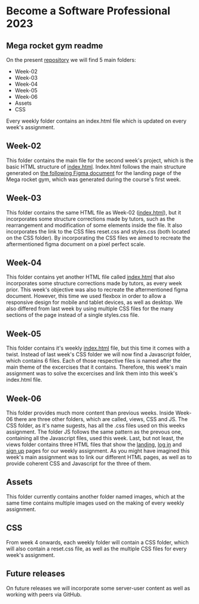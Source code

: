 # Become a Software Professional 2023

## Mega rocket gym readme

On the present [repository](https://juanignaciosobral.github.io/BaSP-M2023/) we will find 5 main folders:

- Week-02
- Week-03
- Week-04
- Week-05
- Week-06
- Assets
- CSS

Every weekly folder contains an index.html file which is updated on every week's assignment.

## Week-02

This folder contains the main file for the second week's project, which is the basic HTML structure of [index.html](https://juanignaciosobral.github.io/BaSP-M2023/Week-02/index.html).
Index.html follows the main structure generated on [the following Figma document](https://www.figma.com/file/q7xbVOHjKu9ofdssX15Jve/UI-kit-RR---B?node-id=701-367&t=l6S4d9vXKJCGhrmY-0) for the landing page of the Mega rocket gym, which was generated during the course's first week.

## Week-03

This folder contains the same HTML file as Week-02 ([index.html](https://juanignaciosobral.github.io/BaSP-M2023/Week-03/index.html)), but it incorporates some structure corrections made by tutors, such as the rearrangement and modification of some elements inside the file. It also incorporates the link to the CSS files reset.css and styles.css (both located on the CSS folder). By incorporating the CSS files we aimed to recreate the aftermentioned figma document on a pixel perfect scale.

## Week-04

This folder contains yet another HTML file called [index.html](https://juanignaciosobral.github.io/BaSP-M2023/Week-04/index.html) that also incorporates some structure corrections made by tutors, as every week prior. This week's objective was also to recreate the aftermentioned figma document. However, this time we used flexbox in order to allow a responsive design for mobile and tablet devices, as well as desktop. We also differed from last week by using multiple CSS files for the many sections of the page instead of a single styles.css file.

## Week-05

This folder contains it's weekly [index.html](https://juanignaciosobral.github.io/BaSP-M2023/Week-05/index.html) file, but this time it comes with a twist. Instead of last week's CSS folder we will now find a Javascript folder, which contains 6 files. Each of those respective files is named after the main theme of the excercises that it contains. Therefore, this week's main assignment was to solve the excercises and link them into this week's index.html file.

## Week-06

This folder provides much more content than previous weeks. Inside Week-06 there are three other folders, which are called, views, CSS and JS. The CSS folder, as it's name sugests, has all the .css files used on this weeks assignment. The folder JS follows the same pattern as the prevous one, containing all the Javascript files, used this week. Last, but not least, the views folder contains three HTML files that show the [landing](https://juanignaciosobral.github.io/BaSP-M2023/Week-06/views/index.html), [log in](https://juanignaciosobral.github.io/BaSP-M2023/Week-06/views/login.html) and [sign up](https://juanignaciosobral.github.io/BaSP-M2023/Week-06/views/sign-up.html) pages for our weekly assignment. As you might have imagined this week's main assignment was to link our different HTML pages, as well as to provide coherent CSS and Javascript for the three of them.

## Assets

This folder currently contains another folder named images, which at the same time contains multiple images used on the making of every weekly assignment.

## CSS

From week 4 onwards, each weekly folder will contain a CSS folder, which will also contain a reset.css file, as well as the multiple CSS files for every week's assignment.

## Future releases

On future releases we will incorporate some server-user content as well as working with peers via GitHub.